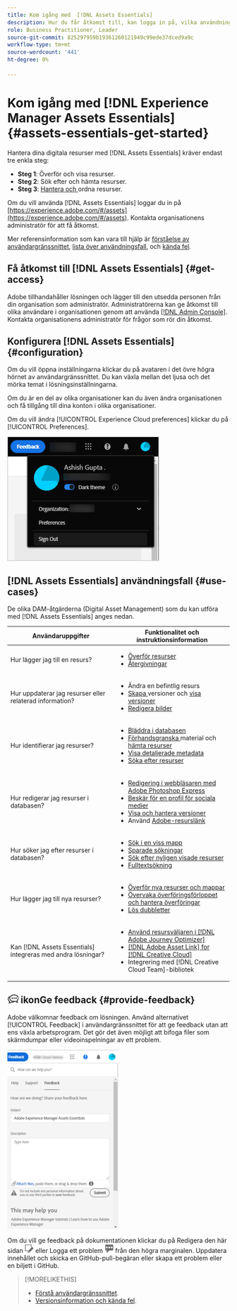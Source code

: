 ```yaml
---
title: Kom igång med  [!DNL Assets Essentials]
description: Hur du får åtkomst till, kan logga in på, vilka användningsfall som stöds och kända problem i [!DNL Assets Essentials].
role: Business Practitioner, Leader
source-git-commit: 825297959b19361260121949c99ede37dced9a9c
workflow-type: tm+mt
source-wordcount: '441'
ht-degree: 0%

---
```


# Kom igång med [!DNL Experience Manager Assets Essentials] {#assets-essentials-get-started}

<!-- TBD: Make links for these steps. -->

Hantera dina digitala resurser med [!DNL Assets Essentials] kräver endast tre enkla steg:

* **Steg 1**:  [](/help/add-delete.md) Överför och  [](/help/navigate-view.md) visa resurser.
* **Steg 2**:  [](/help/search.md) Sök efter och  [](/help/manage-organize.md#download) hämta resurser.
* **Steg 3**:  [Hantera och ](/help/manage-organize.md) ordna resurser.

Om du vill använda [!DNL Assets Essentials] loggar du in på [https://experience.adobe.com/#/assets](https://experience.adobe.com/#/assets). Kontakta organisationens administratör för att få åtkomst.

Mer referensinformation som kan vara till hjälp är [förståelse av användargränssnittet](/help/navigate-view.md), [lista över användningsfall](#use-cases), <!-- TBD: [supported file types](/help/supported-file-formats.md), --> och [kända fel](/help/release-notes.md#known-issues).

## Få åtkomst till [!DNL Assets Essentials] {#get-access}

Adobe tillhandahåller lösningen och lägger till den utsedda personen från din organisation som administratör. Administratörerna kan ge åtkomst till olika användare i organisationen genom att använda [[!DNL Admin Console]](https://helpx.adobe.com/enterprise/admin-guide.html/enterprise/using/welcome.ug.html). Kontakta organisationens administratör för frågor som rör din åtkomst.

## Konfigurera [!DNL Assets Essentials] {#configuration}

Om du vill öppna inställningarna klickar du på avataren i det övre högra hörnet av användargränssnittet. Du kan växla mellan det ljusa och det mörka temat i lösningsinställningarna.

Om du är en del av olika organisationer kan du även ändra organisationen och få tillgång till dina konton i olika organisationer.

Om du vill ändra [!UICONTROL Experience Cloud preferences] klickar du på [!UICONTROL Preferences].

![Inställning för växling av mörkt och ljust tema](assets/theme-change.png)

<!-- TBD: What can admins configure? What more can users configure? Any doc that describes Exp Cloud preferences? 
Metadata forms is out of the scope of 6/17 GA. When the functionality is added, link to it from here. It is about configuring metadata UI. -->

<!-- TBD: This section contains beta-specific video that will be updated post-GA.

## Login experience {#login-experience}

When logging in, after providing the credentials, you can be prompted to select an account. In this case, select `Company or School Account` to proceed.

![Select an account to login](assets/do-not-localize/login-experience.gif)
-->

## [!DNL Assets Essentials] användningsfall  {#use-cases}

De olika DAM-åtgärderna (Digital Asset Management) som du kan utföra med [!DNL Assets Essentials] anges nedan.

| Användaruppgifter | Funktionalitet och instruktionsinformation |
|-----|------|
| Hur lägger jag till en resurs? | <ul> <li> [Överför resurser](/help/add-delete.md) </li> <li> [Återgivningar](/help/add-delete.md#renditions) </li> </ul> |
| Hur uppdaterar jag resurser eller relaterad information? | <ul> <li>Ändra en befintlig resurs</li> <li>[Skapa ](/help/manage-organize.md#create-versions) versioner och  [visa versioner](/help/navigate-view.md#view-versions)</li> <li>[Redigera bilder](/help/edit-images.md)</li> </ul> |
| Hur identifierar jag resurser? | <ul> <li>[Bläddra i databasen](/help/navigate-view.md#view-assets-and-details) </li> <li> [Förhandsgranska ](/help/navigate-view.md#preview-assets) material och  [hämta resurser](/help/manage-organize.md) </li> <li>[Visa detaljerade metadata](/help/metadata.md) </li> <li>[Söka efter resurser](/help/search.md)</li></ul> |
| Hur redigerar jag resurser i databasen? | <ul> <li>[Redigering i webbläsaren med Adobe Photoshop Express](/help/edit-images.md)</li> <li>[Beskär för en profil för sociala medier](/help/edit-images.md#crop-straighten-images)</li> <li>[Visa och hantera versioner](/help/manage-organize.md#create-versions)</li> <li>Använd [Adobe-resurslänk](/help/integration.md#integrations)</ul></ul> |
| Hur söker jag efter resurser i databasen? | <ul> <li>[Sök i en viss mapp](/help/search.md)</li> <li>[Sparade sökningar](/help/search.md)</li> <li>[Sök efter nyligen visade resurser](/help/search.md)</li> <li>[Fulltextsökning](/help/search.md) |
| Hur lägger jag till nya resurser? | <ul> <li>[Överför nya resurser och mappar](/help/add-delete.md#add-assets)</li> <li>[Övervaka överföringsförloppet och hantera överföringar](/help/add-delete.md)</li> <li>[Lös dubbletter](/help/add-delete.md#resolve-upload-fails)</li> </ul> |
| Kan [!DNL Assets Essentials] integreras med andra lösningar? | <ul> <li>[Använd resursväljaren i [!DNL Adobe Journey Optimizer]](/help/integration.md)</li> <li>[[!DNL Adobe Asset Link] for [!DNL Creative Cloud]](/help/integration.md)</li> <li>Integrering med [!DNL Creative Cloud Team]-bibliotek</li> </ul> |

<!--TBD: Merge in above table when these use cases are documented/available.
| How do I delete assets? | <ul> <li>[Delete assets](/help/manage-organize.md)</li> <li>Recover deleted assets</li> <li>Permanently delete assets</li> </ul> |
| How do I share assets or find shared assets? | <ul> <li>Shared by me</li> <li>Shared with me</li> <li>Share for comments and review</li> <li>Unshare assets</li> </ul> |
| How do I collaborate with others and get my assets reviewed | <ul> <li>Share for review</li> <li>Provide comments. Resolve and filter comments</li> <li>Annotations on images</li> <li>Assign tasks to specific users and prioritize</li> </ul> |
-->

## ![feedback-](assets/do-not-localize/feedback-icon.png) ikonGe feedback  {#provide-feedback}

Adobe välkomnar feedback om lösningen. Använd alternativet [!UICONTROL Feedback] i användargränssnittet för att ge feedback utan att ens växla arbetsprogram. Det gör det även möjligt att bifoga filer som skärmdumpar eller videoinspelningar av ett problem.

![feedback-alternativ i gränssnittet](assets/feedback-panel.png)

Om du vill ge feedback på dokumentationen klickar du på Redigera den här sidan ![redigera sidan](assets/do-not-localize/edit-page.png) eller Logga ett problem ![skapa ett GitHub-problem](assets/do-not-localize/github-issue.png) från den högra marginalen. Uppdatera innehållet och skicka en GitHub-pull-begäran eller skapa ett problem eller en biljett i GitHub.

>[!MORELIKETHIS]
>
>* [Förstå användargränssnittet](/help/navigate-view.md).
>* [Versionsinformation och kända fel](/help/release-notes.md).


<!-- TBD: 
>* [Supported file types](/help/supported-file-formats.md).
-->

